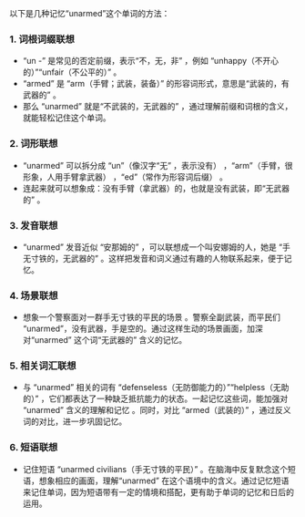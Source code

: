 以下是几种记忆“unarmed”这个单词的方法：

### 1. 词根词缀联想
 - “un -” 是常见的否定前缀，表示“不，无，非” ，例如 “unhappy（不开心的）”“unfair（不公平的）” 。
 - “armed” 是 “arm（手臂；武装，装备）” 的形容词形式，意思是“武装的，有武器的” 。
 - 那么 “unarmed” 就是“不武装的，无武器的” ，通过理解前缀和词根的含义，就能轻松记住这个单词。

### 2. 词形联想
 - “unarmed” 可以拆分成 “un”（像汉字“无” ，表示没有） ，“arm”（手臂，很形象，人用手臂拿武器） ，“ed”（常作为形容词后缀） 。
 - 连起来就可以想象成：没有手臂（拿武器）的，也就是没有武装，即“无武器的” 。

### 3. 发音联想
 - “unarmed” 发音近似 “安那姆的” ，可以联想成一个叫安娜姆的人，她是 “手无寸铁的，无武器的” 。这样把发音和词义通过有趣的人物联系起来，便于记忆。

### 4. 场景联想
 - 想象一个警察面对一群手无寸铁的平民的场景 。警察全副武装，而平民们 “unarmed”，没有武器，手是空的。通过这样生动的场景画面，加深对“unarmed” 这个词“无武器的” 含义的记忆。

### 5. 相关词汇联想
 - 与 “unarmed” 相关的词有 “defenseless（无防御能力的）”“helpless（无助的）” ，它们都表达了一种缺乏抵抗能力的状态。一起记忆这些词，能加强对 “unarmed” 含义的理解和记忆 。同时，对比 “armed（武装的）” ，通过反义词的对比，进一步巩固记忆。

### 6. 短语联想
 - 记住短语 “unarmed civilians（手无寸铁的平民）” 。在脑海中反复默念这个短语，想象相应的画面，理解“unarmed” 在这个语境中的含义。通过记忆短语来记住单词，因为短语带有一定的情境和搭配，更有助于单词的记忆和日后的运用。 